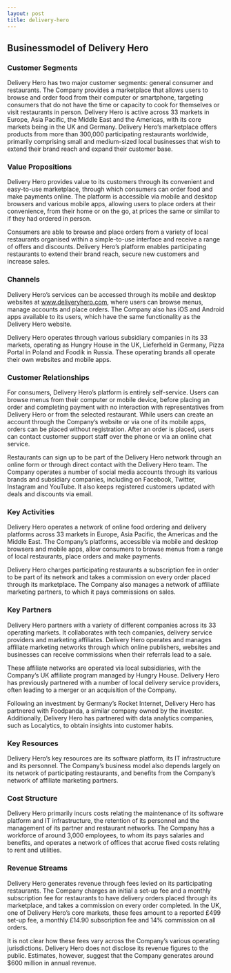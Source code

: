 ```yaml
---
layout: post
title: delivery-hero
---
```


Businessmodel of Delivery Hero
-------------------------------

### Customer Segments

Delivery Hero has two major customer segments: general consumer and restaurants. The Company provides a marketplace that allows users to browse and order food from their computer or smartphone, targeting consumers that do not have the time or capacity to cook for themselves or visit restaurants in person. Delivery Hero is active across 33 markets in Europe, Asia Pacific, the Middle East and the Americas, with its core markets being in the UK and Germany. Delivery Hero’s marketplace offers products from more than 300,000 participating restaurants worldwide, primarily comprising small and medium-sized local businesses that wish to extend their brand reach and expand their customer base.

### Value Propositions

Delivery Hero provides value to its customers through its convenient and easy-to-use marketplace, through which consumers can order food and make payments online. The platform is accessible via mobile and desktop browsers and various mobile apps, allowing users to place orders at their convenience, from their home or on the go, at prices the same or similar to if they had ordered in person.

Consumers are able to browse and place orders from a variety of local restaurants organised within a simple-to-use interface and receive a range of offers and discounts. Delivery Hero’s platform enables participating restaurants to extend their brand reach, secure new customers and increase sales.

### Channels

Delivery Hero’s services can be accessed through its mobile and desktop websites at www.deliveryhero.com, where users can browse menus, manage accounts and place orders. The Company also has iOS and Android apps available to its users, which have the same functionality as the Delivery Hero website.

Delivery Hero operates through various subsidiary companies in its 33 markets, operating as Hungry House in the UK, Lieferheld in Germany, Pizza Portal in Poland and Foodik in Russia. These operating brands all operate their own websites and mobile apps.

### Customer Relationships

For consumers, Delivery Hero’s platform is entirely self-service. Users can browse menus from their computer or mobile device, before placing an order and completing payment with no interaction with representatives from Delivery Hero or from the selected restaurant. While users can create an account through the Company’s website or via one of its mobile apps, orders can be placed without registration. After an order is placed, users can contact customer support staff over the phone or via an online chat service.

Restaurants can sign up to be part of the Delivery Hero network through an online form or through direct contact with the Delivery Hero team. The Company operates a number of social media accounts through its various brands and subsidiary companies, including on Facebook, Twitter, Instagram and YouTube. It also keeps registered customers updated with deals and discounts via email.

### Key Activities

Delivery Hero operates a network of online food ordering and delivery platforms across 33 markets in Europe, Asia Pacific, the Americas and the Middle East. The Company’s platforms, accessible via mobile and desktop browsers and mobile apps, allow consumers to browse menus from a range of local restaurants, place orders and make payments.

Delivery Hero charges participating restaurants a subscription fee in order to be part of its network and takes a commission on every order placed through its marketplace. The Company also manages a network of affiliate marketing partners, to which it pays commissions on sales.

### Key Partners

Delivery Hero partners with a variety of different companies across its 33 operating markets. It collaborates with tech companies, delivery service providers and marketing affiliates. Delivery Hero operates and manages affiliate marketing networks through which online publishers, websites and businesses can receive commissions when their referrals lead to a sale.

These affiliate networks are operated via local subsidiaries, with the Company’s UK affiliate program managed by Hungry House. Delivery Hero has previously partnered with a number of local delivery service providers, often leading to a merger or an acquisition of the Company.

Following an investment by Germany’s Rocket Internet, Delivery Hero has partnered with Foodpanda, a similar company owned by the investor. Additionally, Delivery Hero has partnered with data analytics companies, such as Localytics, to obtain insights into customer habits.

### Key Resources

Delivery Hero’s key resources are its software platform, its IT infrastructure and its personnel. The Company’s business model also depends largely on its network of participating restaurants, and benefits from the Company’s network of affiliate marketing partners.

### Cost Structure

Delivery Hero primarily incurs costs relating the maintenance of its software platform and IT infrastructure, the retention of its personnel and the management of its partner and restaurant networks. The Company has a workforce of around 3,000 employees, to whom its pays salaries and benefits, and operates a network of offices that accrue fixed costs relating to rent and utilities.

### Revenue Streams

Delivery Hero generates revenue through fees levied on its participating restaurants. The Company charges an initial a set-up fee and a monthly subscription fee for restaurants to have delivery orders placed through its marketplace, and takes a commission on every order completed. In the UK, one of Delivery Hero’s core markets, these fees amount to a reported £499 set-up fee, a monthly £14.90 subscription fee and 14% commission on all orders.

It is not clear how these fees vary across the Company’s various operating jurisdictions. Delivery Hero does not disclose its revenue figures to the public. Estimates, however, suggest that the Company generates around $600 million in annual revenue.
